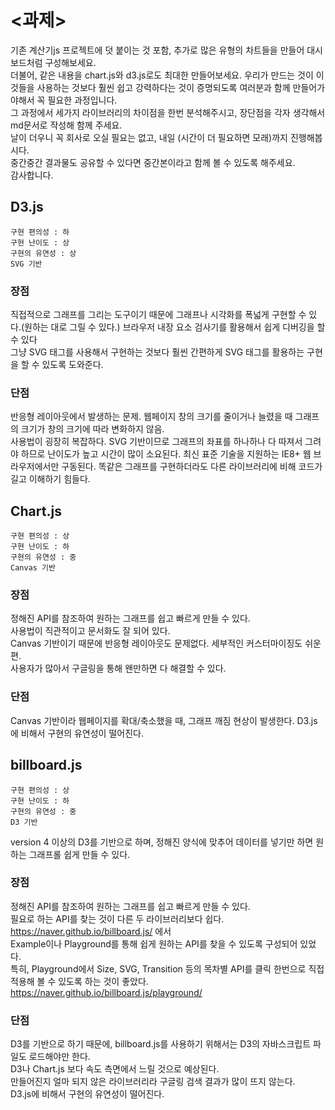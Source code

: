 # <과제>
기존 계산기js 프로젝트에 덧 붙이는 것 포함, 추가로 많은 유형의 차트들을 만들어 대시보드처럼 구성해보세요.  
더불어, 같은 내용을 chart.js와 d3.js로도 최대한 만들어보세요. 우리가 만드는 것이 이것들을 사용하는 것보다 훨씬 쉽고 강력하다는 것이 증명되도록 여러분과 함께 만들어가야해서 꼭 필요한 과정입니다.   
그 과정에서 세가지 라이브러리의 차이점을 한번 분석해주시고, 장단점을 각자 생각해서 md문서로 작성해 함께 주세요.   
날이 더우니 꼭 회사로 오실 필요는 없고, 내일 (시간이 더 필요하면 모래)까지 진행해봅시다.  
중간중간 결과물도 공유할 수 있다면 중간본이라고 함께 볼 수 있도록 해주세요.   
감사합니다.  

## D3.js
  ```
  구현 편의성 : 하  
  구현 난이도 : 상  
  구현의 유연성 : 상  
  SVG 기반
  ```

  ### 장점
  직접적으로 그래프를 그리는 도구이기 때문에 그래프나 시각화를 폭넓게 구현할 수 있다.(원하는 대로 그릴 수 있다.)
  브라우저 내장 요소 검사기를 활용해서 쉽게 디버깅을 할 수 있다  
  그냥 SVG 태그를 사용해서 구현하는 것보다 훨씬 간편하게 SVG 태그를 활용하는 구현을 할 수 있도록 도와준다.

  ### 단점
  반응형 레이아웃에서 발생하는 문제. 웹페이지 창의 크기를 줄이거나 늘렸을 때 그래프의 크기가 창의 크기에 따라 변화하지 않음.  
  사용법이 굉장히 복잡하다. SVG 기반이므로 그래프의 좌표를 하나하나 다 따져서 그려야 하므로 난이도가 높고 시간이 많이 소요된다.
  최신 표준 기술을 지원하는 IE8+ 웹 브라우저에서만 구동된다.
  똑같은 그래프를 구현하더라도 다른 라이브러리에 비해 코드가 길고 이해하기 힘들다.

## Chart.js
  ```
  구현 편의성 : 상  
  구현 난이도 : 하  
  구현의 유연성 : 중  
  Canvas 기반  
  ```
  
  ### 장점
  정해진 API를 참조하여 원하는 그래프를 쉽고 빠르게 만들 수 있다.  
  사용법이 직관적이고 문서화도 잘 되어 있다.    
  Canvas 기반이기 때문에 반응형 레이아웃도 문제없다.
  세부적인 커스터마이징도 쉬운 편.  
  사용자가 많아서 구글링을 통해 왠만하면 다 해결할 수 있다.  

  ### 단점
  Canvas 기반이라 웹페이지를 확대/축소했을 때, 그래프 깨짐 현상이 발생한다.
  D3.js에 비해서 구현의 유연성이 떨어진다.


## billboard.js
  ```
  구현 편의성 : 상  
  구현 난이도 : 하  
  구현의 유연성 : 중  
  D3 기반  
  ```
  
   version 4 이상의 D3를 기반으로 하며, 정해진 양식에 맞추어 데이터를 넣기만 하면 원하는 그래프롤 쉽게 만들 수 있다. 

 ### 장점
   정해진 API를 참조하여 원하는 그래프를 쉽고 빠르게 만들 수 있다.  
    필요로 하는 API를 찾는 것이 다른 두 라이브러리보다 쉽다. https://naver.github.io/billboard.js/ 에서  
    Example이나 Playground를 통해 쉽게 원하는 API를 찾을 수 있도록 구성되어 있었다.  
    특히, Playground에서 Size, SVG, Transition 등의 목차별 API를 클릭 한번으로 직접 적용해 볼 수 있도록 하는 것이 좋았다.  
    https://naver.github.io/billboard.js/playground/  

 ### 단점
  D3를 기반으로 하기 때문에, billboard.js를 사용하기 위해서는 D3의 자바스크립트 파일도 로드해야만 한다.  
  D3나 Chart.js 보다 속도 측면에서 느릴 것으로 예상된다.  
  만들어진지 얼마 되지 않은 라이브러리라 구글링 검색 결과가 많이 뜨지 않는다.  
  D3.js에 비해서 구현의 유연성이 떨어진다.

        